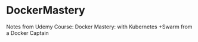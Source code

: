 # DockerMastery
Notes from Udemy Course: Docker Mastery: with Kubernetes +Swarm from a Docker Captain

